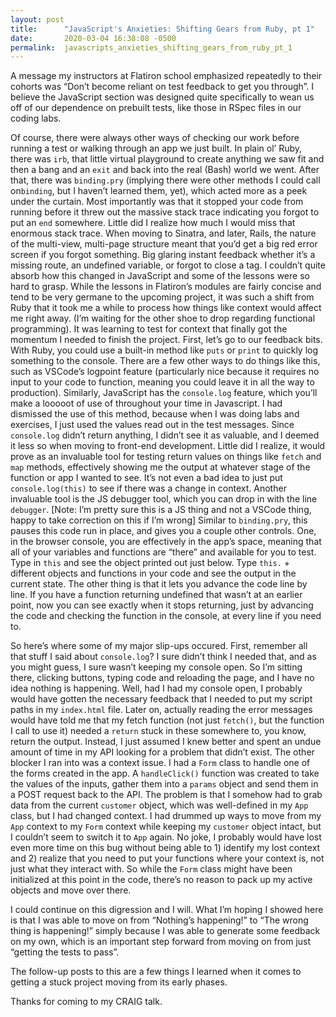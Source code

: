 ```yaml
---
layout: post
title:      "JavaScript's Anxieties: Shifting Gears from Ruby, pt 1"
date:       2020-03-04 16:38:08 -0500
permalink:  javascripts_anxieties_shifting_gears_from_ruby_pt_1
---
```



A message my instructors at Flatiron school emphasized repeatedly to their cohorts was “Don’t become reliant on test feedback to get you through”. I believe the JavaScript section was designed quite specifically to wean us off of our dependence on prebuilt tests, like those in RSpec files in our coding labs. 

Of course, there were always other ways of checking our work before running a test or walking through an app we just built. In plain ol’ Ruby, there was `irb`, that little virtual playground to create anything we saw fit and then a bang and an `exit` and back into the real (Bash) world we went. After that, there was `binding.pry` (implying there were other methods I could call on`binding`, but I haven’t learned them, yet), which acted more as a peek under the curtain. Most importantly was that it stopped your code from running before it threw out the massive stack trace indicating you forgot to put an `end` somewhere. Little did I realize how much I would miss that enormous stack trace.
When moving to Sinatra, and later, Rails, the nature of the multi-view, multi-page structure meant that you’d get a big red error screen if you forgot something. Big glaring instant feedback whether it’s a missing route, an undefined variable, or forgot to close a tag.
I couldn’t quite absorb how this changed in JavaScript and some of the lessons were so hard to grasp. While the lessons in Flatiron’s modules are fairly concise and tend to be very germane to the upcoming project, it was such a shift from Ruby that it took me a while to process how things like context would affect me right away. (I’m waiting for the other shoe to drop regarding functional programming). It was learning to test for context that finally got the momentum I needed to finish the project. 
First, let’s go to our feedback bits. With Ruby, you could use a built-in method like `puts` or `print` to quickly log something to the console. There are a few other ways to do things like this, such as VSCode’s logpoint feature (particularly nice because it requires no input to your code to function, meaning you could leave it in all the way to production). Similarly, JavaScript has the `console.log` feature, which you’ll make a looooot of use of throughout your time in Javascript. I had dismissed the use of this method, because when I was doing labs and exercises, I just used the values read out in the test messages. Since `console.log` didn’t return anything, I didn’t see it as valuable, and I deemed it less so when moving to front-end development. Little did I realize, it would prove as an invaluable tool for testing return values on things like `fetch` and `map` methods, effectively showing me the output at whatever stage of the function or app I wanted to see. It’s not even a bad idea to just put `console.log(this)` to see if there was a change in context. 
Another invaluable tool is the JS debugger tool, which you can drop in with the line `debugger`. [Note: I’m pretty sure this is a JS thing and not a VSCode thing, happy to take correction on this if I’m wrong] Similar to `binding.pry`, this pauses this code run in place, and gives you a couple other controls. One, in the browser console, you are effectively in the app’s space, meaning that all of your variables and functions are “there” and available for you to test. Type in `this` and see the object printed out just below. Type `this.` + different objects and functions in your code and see the output in the current state. The other thing is that it lets you advance the code line by line. If you have a function returning undefined that wasn’t at an earlier point, now you can see exactly when it stops returning, just by advancing the code and checking the function in the console, at every line if you need to.

So here’s where some of my major slip-ups occured. First, remember all that stuff I said about `console.log`? I sure didn’t think I needed that, and as you might guess, I sure wasn’t keeping my console open. So I’m sitting there, clicking buttons, typing code and reloading the page, and I have no idea nothing is happening. Well, had I had my console open, I probably would have gotten the necessary feedback that I needed to put my script paths in my `index.html` file. Later on, actually reading the error messages would have told me that my fetch function (not just `fetch()`, but the function I call to use it) needed a `return` stuck in these somewhere to, you know, return the output. Instead, I just assumed I knew better and spent an undue amount of time in my API looking for a problem that didn’t exist.
	The other blocker I ran into was a context issue. I had a `Form` class to handle one of the forms created in the app. A `handleClick()` function was created to take the values of the inputs, gather them into a `params` object and send them in a POST request back to the API. The problem is that I somehow had to grab data from the current `customer` object, which was well-defined in my `App` class, but I had changed context. I had drummed up ways to move from my `App` context to my `Form` context while keeping my `customer` object intact, but I couldn’t seem to switch it to `App` again. No joke, I probably would have lost even more time on this bug without being able to 1) identify my lost context and 2) realize that you need to put your functions where your context is, not just what they interact with. So while the `Form` class might have been initialized at this point in the code, there’s no reason to pack up my active objects and move over there.

I could continue on this digression and I will. What I’m hoping I showed here is that I was able to move on from “Nothing’s happening!” to “The wrong thing is happening!” simply because I was able to generate some feedback on my own, which is an important step forward from moving on from just “getting the tests to pass”. 
	
The follow-up posts to this are a few things I learned when it comes to getting a stuck project moving from its early phases.

Thanks for coming to my CRAIG talk.

